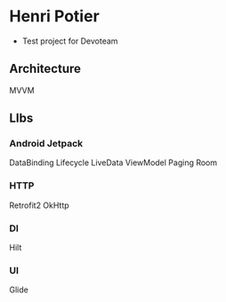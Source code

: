# Henri Potier

- Test project for Devoteam

## Architecture 
MVVM


## LIbs 
### Android Jetpack
DataBinding 
Lifecycle 
LiveData 
ViewModel 
Paging 
Room

### HTTP
Retrofit2 
OkHttp

### DI
Hilt

### UI
Glide
